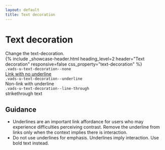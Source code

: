 ```yaml
---
layout: default
title: Text decoration
---
```


# Text decoration

<div class="va-introtext" markdown="1">
Change the text-decoration.
</div>

<div class="site-showcase">
  {%
    include _showcase-header.html
    heading_level=2
    header="Text decoration"
    responsive=false
    css_property="text-decoration"
  %}
  <div class="vads-l-row vads-u-flex-direction--column">
    <div class="site-showcase__col vads-l-row vads-u-align-items--flex-start vads-u-border-top--0">
      <div class="vads-l-col--12 medium-screen:vads-l-col--6">
          <code class="code">.vads-u-text-decoration--none</code>
      </div>
      <div class="vads-l-col--12 medium-screen:vads-l-col--6">
        <a href="javascript:void();" class="vads-u-text-decoration--none">Link with no underline</a>
      </div>
    </div>
    <div class="site-showcase__col vads-l-row vads-u-align-items--flex-start">
      <div class="vads-l-col--12 medium-screen:vads-l-col--6">
          <code class="code">.vads-u-text-decoration--underline</code>
      </div>
      <div class="vads-l-col--12 medium-screen:vads-l-col--6">
        <span class="vads-u-text-decoration--underline">Non-link with underline</span>
      </div>
    </div>
    <div class="site-showcase__col vads-l-row vads-u-align-items--flex-start">
      <div class="vads-l-col--12 medium-screen:vads-l-col--6">
          <code class="code">.vads-u-text-decoration--line-through</code>
      </div>
      <div class="vads-l-col--12 medium-screen:vads-l-col--6">
        <span class="vads-u-text-decoration--line-through">strikethrough text</span>
      </div>
    </div>
  </div>
</div>

## Guidance

- Underlines are an important link affordance for users who may experience difficulties perceiving contrast. Remove the underline from links only when the context implies there is interaction.
- Do not use underlines for emphasis. Underlines imply interaction. Use bold text instead.
